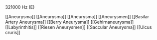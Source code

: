 321000 Hz (E)

[[Aneurysma]]
[[Aneurysma]]
[[Aneurysma]]
[[Aneurysmen]]
[[Basilar Artery Aneurysma]]
[[Berry Aneurysma]]
[[Gehirnaneurysma]]
[[Labyrinthitis]]
[[Riesen Aneurysmen]]
[[Saccular Aneurysma]]
[[Ulcus cruris]]